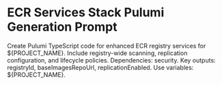 # ECR Services Stack Pulumi Generation Prompt

Create Pulumi TypeScript code for enhanced ECR registry services for ${PROJECT_NAME}. Include registry-wide scanning, replication configuration, and lifecycle policies. Dependencies: security. Key outputs: registryId, baseImagesRepoUrl, replicationEnabled. Use variables: ${PROJECT_NAME}.
